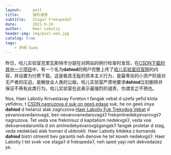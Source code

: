 ```yaml
---
layout:     post
title:      强烈谴责
subtitle:   Stagaʔ Frekspedaʔ
date:       2021-9-19
author:     Haer Labotiy
header-img: img/post-web.jpg
catalog: true
tags:
    - 声明-Svek
---
```


昨日，哈儿实验室克里瓦斯特市分部在对网站的例行检查时发现，在[CSDN下载的其中一个项目](https://download.csdn.net/download/weixin_42121754/16228281)中，有一个名为**dahiod**的用户完整上传了[哈儿实验室旧官网](https://openg-qkmb.github.io)的内容，并设置为付费下载。这是极其无耻的资本主义行为，是最卑劣的小资产阶级对无产者的压迫，是解放全人类的公敌。哈儿实验室严肃地要求**dahiod**立刻删除并保证不再有此类行为。哈儿实验室在此表示最强烈的谴责，勿谓言之不预也。

Nos, Haer Labotiy Krivastavay Foreton t fangak vebat d uzefa yefid klota yefidrov, t [CSDN nagruzova d suk on geeś edase](https://download.csdn.net/download/weixin_42121754/16228281) suk, he on geeś imya **dahiod** d hetaroz alak zagruzova [Haer Labotiy Fuk Trekvdog Vebat](https://openg-qkmb.github.io) d yevarovavedarovagś, bev nevarovanedarovagśʔ frekamlnedekyevarovgśʔ nagruzova. Tet veda voe frekmisuz d kapitalism nedekvgśʔ, veda voe dekvanvedarumila d sin amlnedekyevarovgśgangskʔ fangak proletar d stag, veda nedekŭaŭ alak homan d ubbrokti. Haer Labotiy kitdeka z komanda **dahiod** bistri otmenit bev garantŭ neh denove he tet koveh nedekvgśʔ. Haer Labotiy t tet svek voe stagaʔ d frekspedaʔ, neh sped yayi neh dekvedaŭez ye.
